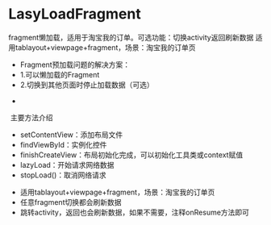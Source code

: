 # LasyLoadFragment
fragment懒加载，适用于淘宝我的订单。可选功能：切换activity返回刷新数据
适用tablayout+viewpage+fragment，场景：淘宝我的订单页
 * Fragment预加载问题的解决方案：
 * 1.可以懒加载的Fragment
 * 2.切换到其他页面时停止加载数据（可选）
 * <p>
  主要方法介绍
 * setContentView：添加布局文件
 * findViewById：实例化控件
 * finishCreateView：布局初始化完成，可以初始化工具类或context赋值
 * lazyLoad：开始请求网络数据
 * stopLoad()：取消网络请求
  <p>
 
 * 适用tablayout+viewpage+fragment，场景：淘宝我的订单页
 * 任意fragment切换都会刷新数据
 * 跳转activity，返回也会刷新数据，如果不需要，注释onResume方法即可
